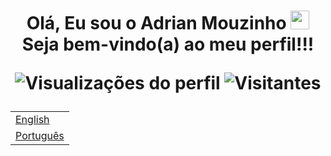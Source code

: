 <h1 align="center">
 Olá, Eu sou o Adrian Mouzinho
 <img src="https://raw.githubusercontent.com/iampavangandhi/iampavangandhi/master/gifs/Hi.gif" width="30px"> 
  Seja bem-vindo(a) ao meu perfil!!!

 <p align="center">
  <img src="https://komarev.com/ghpvc/?username=AdrianMouzinho&color=yellow&label=visualizações" alt="Visualizações do perfil" />
  <img src="https://visitor-badge.laobi.icu/badge?page_id=AdrianMouzinho.AdrianMouzinho" alt="Visitantes">
 </p>
</h1>

<table align="center">
 <tr><td><a href="README.md">English</a></td></tr>
 <tr><td><a href="readme_pt-br.md">Português</a></td></tr>
</table>
